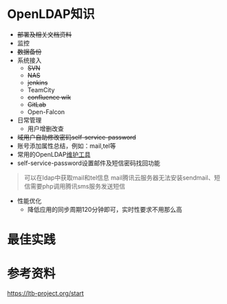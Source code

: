 # OpenLDAP知识
- ~~部署及相关文档资料~~
- 监控
- ~~数据备份~~
- 系统接入
    - ~~SVN~~ 
    - ~~NAS~~
    - ~~jenkins~~
    - TeamCity
    - ~~confluence wik~~
    - ~~GitLab~~
    - Open-Falcon
- 日常管理
    - 用户增删改查
- ~~域用户自助修改密码self-service-password~~
- 账号添加属性总结，例如：mail,tel等
- 常用的OpenLDAP[维护工具](https://github.com/ltb-project)
- self-service-password设置邮件及短信密码找回功能

> 可以在ldap中获取mail和tel信息 mail腾讯云服务器无法安装sendmail、短信需要php调用腾讯sms服务发送短信

- 性能优化
    
    - 降低应用的同步周期120分钟即可，实时性要求不用那么高
# 最佳实践

# 参考资料
https://ltb-project.org/start
